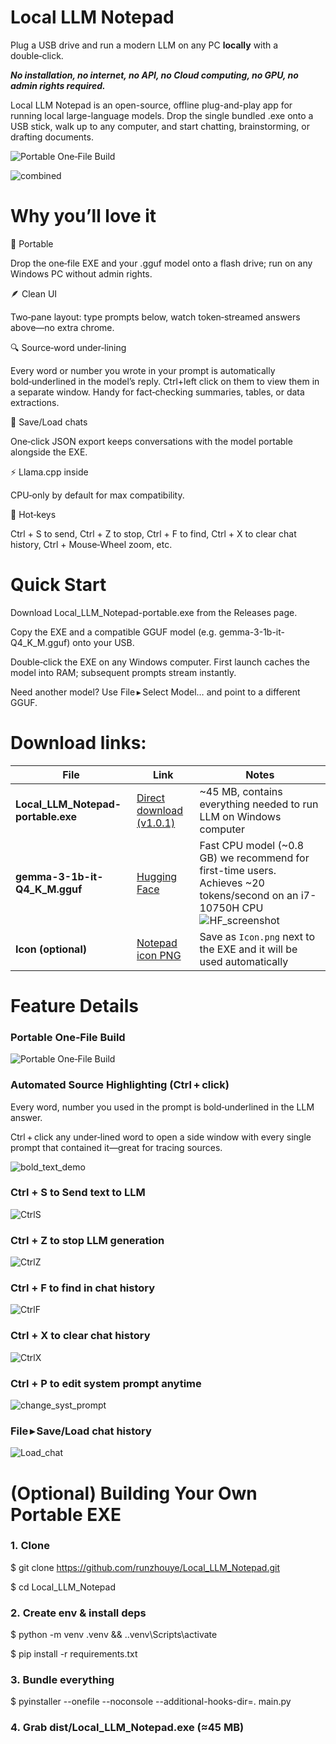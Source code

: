 # Local LLM Notepad
Plug a USB drive and run a modern LLM on any PC **locally** with a double‑click. 

***No installation, no internet, no API, no Cloud computing, no GPU, no admin rights required.***

Local LLM Notepad is an open-source, offline plug-and-play app for running local large-language models. Drop the single bundled .exe onto a USB stick, walk up to any computer, and start chatting, brainstorming, or drafting documents. 


![Portable One‑File Build](Images/Screenshot1.png)


![combined](Images/combined.gif)

# Why you’ll love it

🔌 Portable

Drop the one‑file EXE and your .gguf model onto a flash drive; run on any Windows PC without admin rights.

🪶 Clean UI

Two‑pane layout: type prompts below, watch token‑streamed answers above—no extra chrome.

🔍 Source‑word under‑lining

Every word or number you wrote in your prompt is automatically bold‑underlined in the model’s reply. Ctrl+left click on them to view them in a separate window. Handy for fact‑checking summaries, tables, or data extractions.

💾 Save/Load chats

One‑click JSON export keeps conversations with the model portable alongside the EXE.

⚡ Llama.cpp inside

CPU‑only by default for max compatibility.

🎹 Hot‑keys

Ctrl + S to send, Ctrl + Z to stop, Ctrl + F to find, Ctrl + X to clear chat history, Ctrl + Mouse‑Wheel zoom, etc.


# Quick Start

Download Local_LLM_Notepad-portable.exe from the Releases page.

Copy the EXE and a compatible GGUF model (e.g. gemma-3-1b-it-Q4_K_M.gguf) onto your USB.

Double‑click the EXE on any Windows computer. First launch caches the model into RAM; subsequent prompts stream instantly.

Need another model? Use File ▸ Select Model… and point to a different GGUF.


# Download links:


| File | Link | Notes |
|------|------|-------|
| **Local_LLM_Notepad-portable.exe** | [Direct download (v1.0.1)](https://github.com/runzhouye/Local_LLM_Notepad/releases/download/v1.0.1/Local_LLM_Notepad_v1.0.1.exe) | ~45 MB, contains everything needed to run LLM on Windows computer |
| **gemma-3-1b-it-Q4_K_M.gguf** | [Hugging Face](https://huggingface.co/ggml-org/gemma-3-1b-it-GGUF/tree/main) | Fast CPU model (~0.8 GB) we recommend for first-time users. Achieves ~20 tokens/second on an i7-10750H CPU  ![HF_screenshot](Images/HF_screenshot_2.png)|
| **Icon (optional)** | [Notepad icon PNG](https://upload.wikimedia.org/wikipedia/commons/c/c9/Windows_Notepad_icon.png) | Save as `Icon.png` next to the EXE and it will be used automatically |


# Feature Details

### Portable One‑File Build

![Portable One‑File Build](Images/Screenshot1.png)


### Automated Source Highlighting (Ctrl + click)

Every word, number you used in the prompt is bold‑underlined in the LLM answer.  

Ctrl + click any under‑lined word to open a side window with every single prompt that contained it—great for tracing sources.

![bold_text_demo](Images/bold_text_demo.gif)

### Ctrl + S to Send text to LLM

![CtrlS](Images/CtrlS.gif)

### Ctrl + Z to stop LLM generation

![CtrlZ](Images/CtrlZ.gif)

### Ctrl + F to find in chat history

![CtrlF](Images/CtrlF.gif)

### Ctrl + X to clear chat history

![CtrlX](Images/CtrlX.gif)

### Ctrl + P to edit system prompt anytime

![change_syst_prompt](Images/change_syst_prompt.gif)

### File ▸ Save/Load chat history

![Load_chat](Images/Load_chat.gif)


# (Optional) Building Your Own Portable EXE
### 1. Clone

$ git clone https://github.com/runzhouye/Local_LLM_Notepad.git

$ cd Local_LLM_Notepad

### 2. Create env & install deps

$ python -m venv .venv && .\.venv\Scripts\activate

$ pip install -r requirements.txt

### 3. Bundle everything

$ pyinstaller --onefile --noconsole --additional-hooks-dir=. main.py

### 4. Grab dist/Local_LLM_Notepad.exe (≈45 MB)


